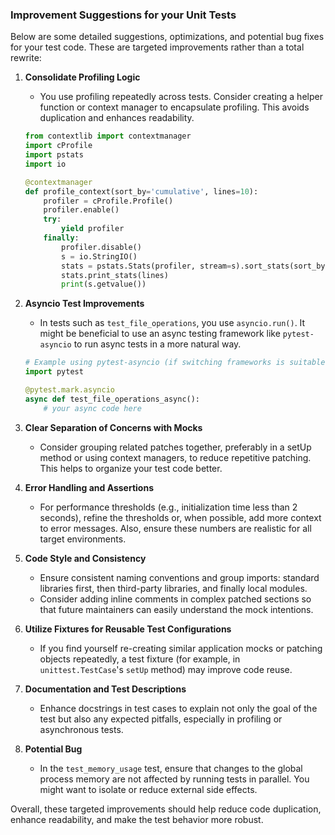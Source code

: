 ### Improvement Suggestions for your Unit Tests

Below are some detailed suggestions, optimizations, and potential bug fixes for your test code. These are targeted improvements rather than a total rewrite:

1. **Consolidate Profiling Logic**
   - You use profiling repeatedly across tests. Consider creating a helper function or context manager to encapsulate profiling. This avoids duplication and enhances readability. 
   
   ```python
   from contextlib import contextmanager
   import cProfile
   import pstats
   import io

   @contextmanager
   def profile_context(sort_by='cumulative', lines=10):
       profiler = cProfile.Profile()
       profiler.enable()
       try:
           yield profiler
       finally:
           profiler.disable()
           s = io.StringIO()
           stats = pstats.Stats(profiler, stream=s).sort_stats(sort_by)
           stats.print_stats(lines)
           print(s.getvalue())
   ```

2. **Asyncio Test Improvements**
   - In tests such as `test_file_operations`, you use `asyncio.run()`. It might be beneficial to use an async testing framework like `pytest-asyncio` to run async tests in a more natural way.
   
   ```python
   # Example using pytest-asyncio (if switching frameworks is suitable)
   import pytest
   
   @pytest.mark.asyncio
   async def test_file_operations_async():
       # your async code here
   ```

3. **Clear Separation of Concerns with Mocks**
   - Consider grouping related patches together, preferably in a setUp method or using context managers, to reduce repetitive patching. This helps to organize your test code better.

4. **Error Handling and Assertions**
   - For performance thresholds (e.g., initialization time less than 2 seconds), refine the thresholds or, when possible, add more context to error messages. Also, ensure these numbers are realistic for all target environments.

5. **Code Style and Consistency**
   - Ensure consistent naming conventions and group imports: standard libraries first, then third-party libraries, and finally local modules.
   - Consider adding inline comments in complex patched sections so that future maintainers can easily understand the mock intentions.

6. **Utilize Fixtures for Reusable Test Configurations**
   - If you find yourself re-creating similar application mocks or patching objects repeatedly, a test fixture (for example, in `unittest.TestCase`'s `setUp` method) may improve code reuse.

7. **Documentation and Test Descriptions**
   - Enhance docstrings in test cases to explain not only the goal of the test but also any expected pitfalls, especially in profiling or asynchronous tests.

8. **Potential Bug**
   - In the `test_memory_usage` test, ensure that changes to the global process memory are not affected by running tests in parallel. You might want to isolate or reduce external side effects.

Overall, these targeted improvements should help reduce code duplication, enhance readability, and make the test behavior more robust. 
